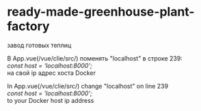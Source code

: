# ready-made-greenhouse-plant-factory
завод готовых теплиц

В App.vue(/vue/clie/src/) поменять "localhost" в строке 239:<br/>
<i>const host = 'localhost:8000';</i><br/>
на свой ip адрес хоста Docker

In App.vue(/vue/clie/src/) change "localhost" on line 239<br/>
<i>const host = 'localhost:8000';</i><br/>
to your Docker host ip address

